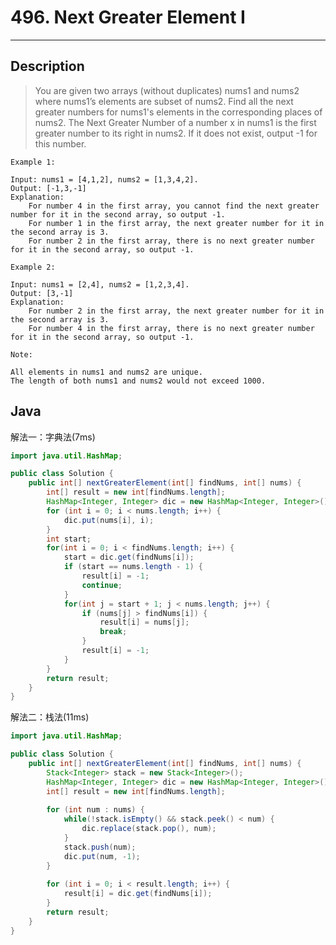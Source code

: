 # 496. Next Greater Element I
          
---

## Description

> You are given two arrays (without duplicates) nums1 and nums2 where nums1&#x2019;s elements are subset of nums2. Find all the next greater numbers for nums1&apos;s elements in the corresponding places of nums2.
> The Next Greater Number of a number x in nums1 is the first greater number to its right in nums2. If it does not exist, output -1 for this number.

```
Example 1:

Input: nums1 = [4,1,2], nums2 = [1,3,4,2].
Output: [-1,3,-1]
Explanation:
    For number 4 in the first array, you cannot find the next greater number for it in the second array, so output -1.
    For number 1 in the first array, the next greater number for it in the second array is 3.
    For number 2 in the first array, there is no next greater number for it in the second array, so output -1.

```


```
Example 2:

Input: nums1 = [2,4], nums2 = [1,2,3,4].
Output: [3,-1]
Explanation:
    For number 2 in the first array, the next greater number for it in the second array is 3.
    For number 4 in the first array, there is no next greater number for it in the second array, so output -1.

```


```
Note:

All elements in nums1 and nums2 are unique.
The length of both nums1 and nums2 would not exceed 1000.

```


## Java

解法一：字典法(7ms)

```java
import java.util.HashMap;

public class Solution {
	public int[] nextGreaterElement(int[] findNums, int[] nums) {
		int[] result = new int[findNums.length];
		HashMap<Integer, Integer> dic = new HashMap<Integer, Integer>();
		for (int i = 0; i < nums.length; i++) {
			dic.put(nums[i], i);
		}
		int start;
		for(int i = 0; i < findNums.length; i++) {
			start = dic.get(findNums[i]);
			if (start == nums.length - 1) {
				result[i] = -1;
				continue;
			}
			for(int j = start + 1; j < nums.length; j++) {
				if (nums[j] > findNums[i]) {
					result[i] = nums[j];
					break;
				}
				result[i] = -1;
			}
		}
        return result;
    }
}
```

解法二：栈法(11ms)

```java
import java.util.HashMap;

public class Solution {
	public int[] nextGreaterElement(int[] findNums, int[] nums) {
		Stack<Integer> stack = new Stack<Integer>();
		HashMap<Integer, Integer> dic = new HashMap<Integer, Integer>();
		int[] result = new int[findNums.length];
		
		for (int num : nums) {
			while(!stack.isEmpty() && stack.peek() < num) {
				dic.replace(stack.pop(), num);
			}
			stack.push(num);
			dic.put(num, -1);
		}
		
		for (int i = 0; i < result.length; i++) {
			result[i] = dic.get(findNums[i]);
		}
        return result;
    }
}
```


